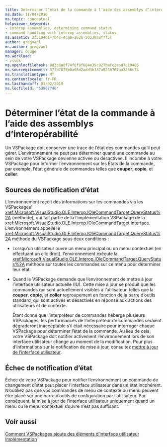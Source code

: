 ```yaml
---
title: Déterminer l’état de la commande à l’aide des assemblys d’interopérabilité | Microsoft Docs
ms.date: 11/04/2016
ms.topic: conceptual
helpviewer_keywords:
- interop assemblies, determining command status
- command handling with interop assemblies, status
ms.assetid: 2f5104d1-7b4c-4ca0-a626-50530a8f7f5c
author: gregvanl
ms.author: gregvanl
manager: douge
ms.workload:
- vssdk
ms.openlocfilehash: 8d3c6a0f74f6f9f684e35c927bafc2ead7c19485
ms.sourcegitcommit: 37fb7075b0a65d2add3b137a5230767aa3266c74
ms.translationtype: MT
ms.contentlocale: fr-FR
ms.lasthandoff: 01/02/2019
ms.locfileid: "53967746"
---
```

# <a name="determine-command-status-by-using-interop-assemblies"></a>Déterminer l’état de la commande à l’aide des assemblys d’interopérabilité
Un VSPackage doit conserver une trace de l’état des commandes qu’il peut gérer. L’environnement ne peut pas déterminer quand une commande au sein de votre VSPackage devienne activée ou désactivée. Il incombe à votre VSPackage pour informer l’environnement sur les États de la commande, par exemple, l’état générale de commandes telles que **couper**, **copie**, et **coller**.  
  
## <a name="status-notification-sources"></a>Sources de notification d’état  
 L’environnement reçoit des informations sur les commandes via les VSPackages' <xref:Microsoft.VisualStudio.OLE.Interop.IOleCommandTarget.QueryStatus%2A> (méthode), qui fait partie de la l’implémentation VSPackage de la <xref:Microsoft.VisualStudio.OLE.Interop.IOleCommandTarget> interface. L’environnement appelle le <xref:Microsoft.VisualStudio.OLE.Interop.IOleCommandTarget.QueryStatus%2A> méthode du VSPackage sous deux conditions :  
  
- Lorsqu’un utilisateur ouvre un menu principal ou un menu contextuel (en effectuant un clic droit), l’environnement exécute la <xref:Microsoft.VisualStudio.OLE.Interop.IOleCommandTarget.QueryStatus%2A> méthode sur toutes les commandes sur ce menu pour déterminer leur état.  
  
- Quand le VSPackage demande que l’environnement de mettre à jour l’interface utilisateur actuelle (IU). Cette mise à jour se produit que les commandes qui sont actuellement visibles à l’utilisateur, telles que la **couper**, **copie**, et **coller** regroupement en fonction de la barre d’outils standard, qui sont activés et désactivés en réponse aux actions des utilisateurs et de contexte.  
  
  Étant donné que l’interpréteur de commandes héberge plusieurs VSPackages, les performances de l’interpréteur de commandes seraient dégraderont inacceptable s’il était nécessaire pour interroger chaque VSPackage pour déterminer l’état de la commande. Au lieu de cela, votre VSPackage doit notifier activement l’environnement lors de son interface utilisateur change au moment de la modification. Pour plus d’informations sur la notification de mise à jour, consultez [mettre à jour de l’interface utilisateur](../../extensibility/updating-the-user-interface.md).  
  
## <a name="status-notification-failure"></a>Échec de notification d’état  
 Échec de votre VSPackage pour notifier l’environnement un commande de changement d’état peut placer l’interface utilisateur dans un état incohérent. N’oubliez pas que vos commandes de menu de contexte ou menu peuvent être placé sur une barre d’outils de configuration par l’utilisateur. Par conséquent, la mise à jour de l’interface utilisateur uniquement quand un menu ou le menu contextuel s’ouvre n’est pas suffisant.  
  
## <a name="see-also"></a>Voir aussi  
 [Comment VSPackages ajoute des éléments d’interface utilisateur](../../extensibility/internals/how-vspackages-add-user-interface-elements.md)   
 [Implémentation](../../extensibility/internals/command-implementation.md)